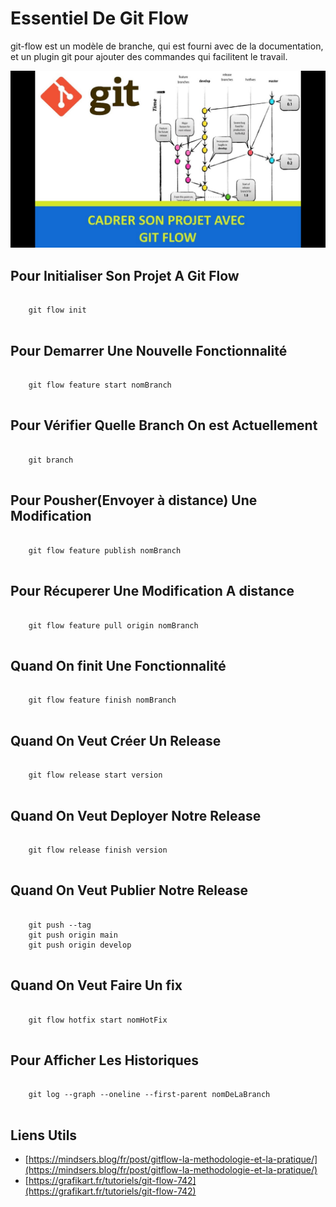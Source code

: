 # Essentiel De Git Flow

git-flow est un modèle de branche, qui est fourni avec de la documentation, et un plugin git pour ajouter des commandes qui facilitent le travail.

![image](images/1.jpg)

## Pour Initialiser Son Projet A Git Flow

<pre>
<code>
	git flow init
</code>
</pre>

## Pour Demarrer Une Nouvelle Fonctionnalité

<pre>
<code>
	git flow feature start nomBranch
</code>
</pre>

## Pour Vérifier Quelle Branch On est Actuellement

<pre>
<code>
	git branch
</code>
</pre>

## Pour Pousher(Envoyer à distance) Une Modification

<pre>
<code>
	git flow feature publish nomBranch
</code>
</pre>

## Pour Récuperer Une Modification A distance

<pre>
<code>
	git flow feature pull origin nomBranch
</code>
</pre>


## Quand On finit Une Fonctionnalité

<pre>
<code>
	git flow feature finish nomBranch
</code>
</pre>

## Quand On Veut Créer Un Release

<pre>
<code>
	git flow release start version
</code>
</pre>

## Quand On Veut Deployer Notre Release 

<pre>
<code>
	git flow release finish version
</code>
</pre>

## Quand On Veut Publier Notre Release 

<pre>
<code>
	git push --tag
	git push origin main
	git push origin develop
</code>
</pre>

## Quand On Veut Faire Un fix

<pre>
<code>
	git flow hotfix start nomHotFix
</code>
</pre>

## Pour Afficher Les Historiques

<pre>
<code>
	git log --graph --oneline --first-parent nomDeLaBranch
</code>
</pre>

## Liens Utils

* [https://mindsers.blog/fr/post/gitflow-la-methodologie-et-la-pratique/](https://mindsers.blog/fr/post/gitflow-la-methodologie-et-la-pratique/)
* [https://grafikart.fr/tutoriels/git-flow-742](https://grafikart.fr/tutoriels/git-flow-742)